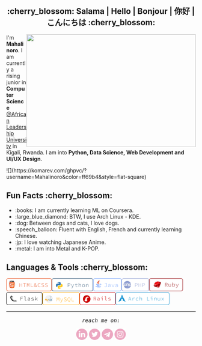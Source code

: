 <h2 align="center">:cherry_blossom: Salama | Hello | Bonjour | 你好 | こんにちは :cherry_blossom:</h2>

<img align='right' height=300 width=450 src="https://wallpapercave.com/wp/wp5055500.gif">
<p>I'm <strong>Mahalinoro</strong>. I am currently a rising junior in <strong>Computer Science</strong> <a href="https://www.alueducation.com/">@African Leadership University</a> in Kigali, Rwanda. I am into <strong>Python, Data Science, Web Development and UI/UX Design</strong>.</p>
![](https://komarev.com/ghpvc/?username=Mahalinoro&color=ff69b4&style=flat-square)
<h2>Fun Facts :cherry_blossom:</h2>
<ul>
  <li>:books: I am currently learning ML on Coursera.</li>
  <li>:large_blue_diamond: BTW, I use Arch Linux - KDE.</li>
  <li>:dog: Between dogs and cats, I love dogs. </li>
  <li>:speech_balloon: Fluent with English, French and currently learning Chinese. </li>
  <li>:jp: I love watching Japanese Anime. </li>
  <li>:metal: I am into Metal and K-POP. </li>
</ul>
<h2>Languages & Tools :cherry_blossom:</h2>
<img align="left" src="https://github.com/Mahalinoro/Mahalinoro/blob/master/assets/html%26css.png"> 
<img align="left" src="https://github.com/Mahalinoro/Mahalinoro/blob/master/assets/python.png">
<img align="left" src="https://github.com/Mahalinoro/Mahalinoro/blob/master/assets/jv.png">
<img align="left" src="https://github.com/Mahalinoro/Mahalinoro/blob/master/assets/php.png">
<img src="https://github.com/Mahalinoro/Mahalinoro/blob/master/assets/ruby.png">

<img align="left" src="https://github.com/Mahalinoro/Mahalinoro/blob/master/assets/flask.png">
<img align="left" src="https://github.com/Mahalinoro/Mahalinoro/blob/master/assets/sql.png">
<img align="left" src="https://github.com/Mahalinoro/Mahalinoro/blob/master/assets/rails.png">
<img src="https://github.com/Mahalinoro/Mahalinoro/blob/master/assets/archlinux.png">

<hr></hr>      
<p align=center>
  <samp align=center><i>reach me on:</i></samp>
</p>

<p align=center>
  <a href="https://www.linkedin.com/in/mahalinoro-razafimanjato-568b19171/"><img margin-right=20 height=30 width=30 src="https://github.com/Mahalinoro/Mahalinoro/blob/master/assets/linkedin.png"></a>
  <a href="https://twitter.com/mahalinoro_raz"><img height=30 width=30 src="https://github.com/Mahalinoro/Mahalinoro/blob/master/assets/twitter.png"></a>
  <a><img height=30 width=30 src="https://github.com/Mahalinoro/Mahalinoro/blob/master/assets/telegram.png"></a>
  <a href="https://www.instagram.com/m_a_h_a_l_y/"><img height=30 width=30 src="https://github.com/Mahalinoro/Mahalinoro/blob/master/assets/instagram.png"></a>
</p>

